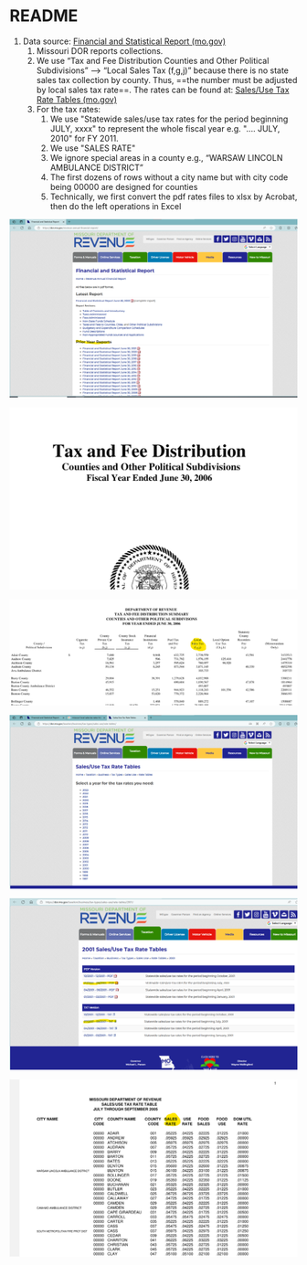 # README

1. Data source: [Financial and Statistical Report (mo.gov)](https://dor.mo.gov/revenue-annual-financial-report/)
    1. Missouri DOR reports collections.
    2. We use “Tax and Fee Distribution Counties and Other Political Subdivisions” --> “Local Sales Tax (f,g,j)” because there is no state sales tax collection by county. Thus, ==the number must be adjusted by local sales tax rate==. The rates can be found at: [Sales/Use Tax Rate Tables (mo.gov)](https://dor.mo.gov/taxation/business/tax-types/sales-use/rate-tables/)
    3. For the tax rates:
        1. We use "Statewide sales/use tax rates for the period beginning JULY, xxxx" to represent the whole fiscal year e.g. ".... JULY, 2010" for FY 2011.
        2. We use "SALES RATE"
        3. We ignore special areas in a county e.g., “WARSAW LINCOLN AMBULANCE DISTRICT”
        4. The first dozens of rows without a city name but with city code being 00000 are designed for counties
        5. Technically, we first convert the pdf rates files to xlsx by Acrobat, then do the left operations in Excel

![image-20230912145244590](README.assets/image-20230912145244590.png)

![image-20230912145812473](README.assets/image-20230912145812473.png)

![image-20230912145846744](README.assets/image-20230912145846744.png)

![image-20230912150127114](README.assets/image-20230912150127114.png)

![image-20230912150614440](README.assets/image-20230912150614440.png)

![image-20230912151031756](README.assets/image-20230912151031756.png)